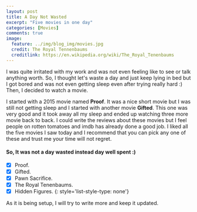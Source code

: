 ```yaml
---
layout: post
title: A Day Not Wasted
excerpt: "Five movies in one day"
categories: [Movies]
comments: true
image:
  feature: ../img/blog_img/movies.jpg
  credit: The Royal Tennenbaums
  creditlink: https://en.wikipedia.org/wiki/The_Royal_Tenenbaums
---
```


I was quite irritated with my work and was not even feeling like to see or talk anything worth. So, I thought let's waste a day and just keep lying in bed but I got bored and was not even getting sleep even after trying really hard :) Then, I decided to watch a movie. 

I started with a 2015 movie named **Proof**. It was a nice short movie but I was still not getting sleep and I started with another movie **Gifted**. This one was very good and it took away all my sleep and ended up watching three more movie back to back. I could write the reviews about these movies but I feel people on rotten tomatoes and imdb has already done a good job. I liked all the five movies I saw today and I recommend that you can pick any one of these and trust me your time will not regret. 

#### So, It was not a day wasted instead day well spent :)


- [x] Proof.
- [x] Gifted.
- [x] Pawn Sacrifice.
- [x] The Royal Tenenbaums.
- [x] Hidden Figures.
{: style='list-style-type: none'}

As it is being setup, I will try to write more and keep it updated.